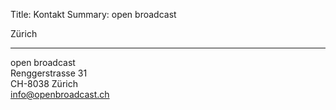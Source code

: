 Title:   Kontakt
Summary: open broadcast

Zürich

***

open broadcast  
Renggerstrasse 31  
CH-8038 Zürich  
[info@openbroadcast.ch](mailto:info@openbroadcast.ch)

